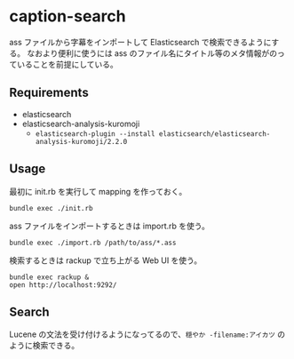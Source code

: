 # caption-search

ass ファイルから字幕をインポートして Elasticsearch で検索できるようにする。
なおより便利に使うには ass のファイル名にタイトル等のメタ情報がのっていることを前提にしている。

## Requirements

- elasticsearch
- elasticsearch-analysis-kuromoji
    - `elasticsearch-plugin --install elasticsearch/elasticsearch-analysis-kuromoji/2.2.0`

## Usage
最初に init.rb を実行して mapping を作っておく。

```
bundle exec ./init.rb
```

ass ファイルをインポートするときは import.rb を使う。

```
bundle exec ./import.rb /path/to/ass/*.ass
```

検索するときは rackup で立ち上がる Web UI を使う。

```
bundle exec rackup &
open http://localhost:9292/
```

## Search
Lucene の文法を受け付けるようになってるので、`穏やか -filename:アイカツ` のように検索できる。
